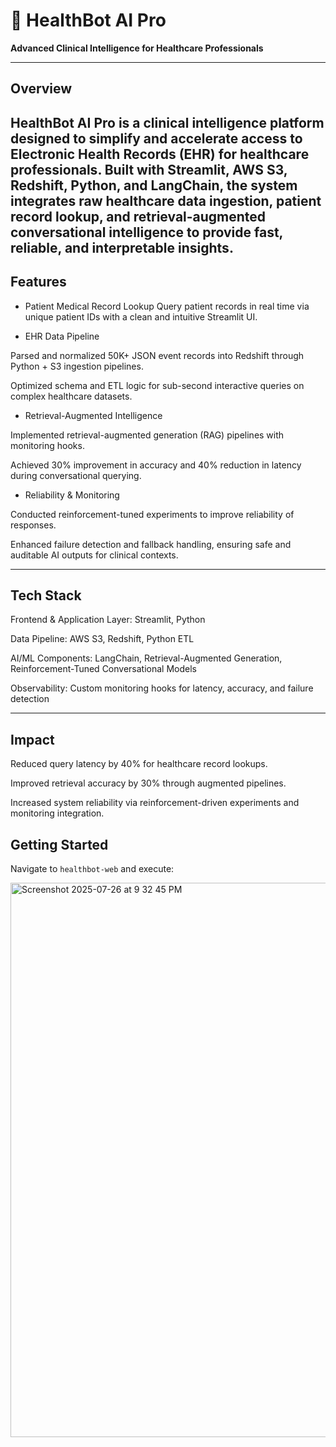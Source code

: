 # 🧠 HealthBot AI Pro  
**Advanced Clinical Intelligence for Healthcare Professionals**

---
## Overview

HealthBot AI Pro is a clinical intelligence platform designed to simplify and accelerate access to Electronic Health Records (EHR) for healthcare professionals. Built with Streamlit, AWS S3, Redshift, Python, and LangChain, the system integrates raw healthcare data ingestion, patient record lookup, and retrieval-augmented conversational intelligence to provide fast, reliable, and interpretable insights.
--- 
## Features

* Patient Medical Record Lookup
Query patient records in real time via unique patient IDs with a clean and intuitive Streamlit UI.

* EHR Data Pipeline

Parsed and normalized 50K+ JSON event records into Redshift through Python + S3 ingestion pipelines.

Optimized schema and ETL logic for sub-second interactive queries on complex healthcare datasets.

* Retrieval-Augmented Intelligence

Implemented retrieval-augmented generation (RAG) pipelines with monitoring hooks.

Achieved 30% improvement in accuracy and 40% reduction in latency during conversational querying.

* Reliability & Monitoring

Conducted reinforcement-tuned experiments to improve reliability of responses.

Enhanced failure detection and fallback handling, ensuring safe and auditable AI outputs for clinical contexts.

--- 
## Tech Stack

Frontend & Application Layer: Streamlit, Python

Data Pipeline: AWS S3, Redshift, Python ETL

AI/ML Components: LangChain, Retrieval-Augmented Generation, Reinforcement-Tuned Conversational Models

Observability: Custom monitoring hooks for latency, accuracy, and failure detection

---
## Impact

Reduced query latency by 40% for healthcare record lookups.

Improved retrieval accuracy by 30% through augmented pipelines.

Increased system reliability via reinforcement-driven experiments and monitoring integration.


## Getting Started  

Navigate to `healthbot-web` and execute:  

<img width="1728" height="887" alt="Screenshot 2025-07-26 at 9 32 45 PM" src="https://github.com/user-attachments/assets/732042b0-5dec-494b-9aa7-df06d9ac32b3" />
